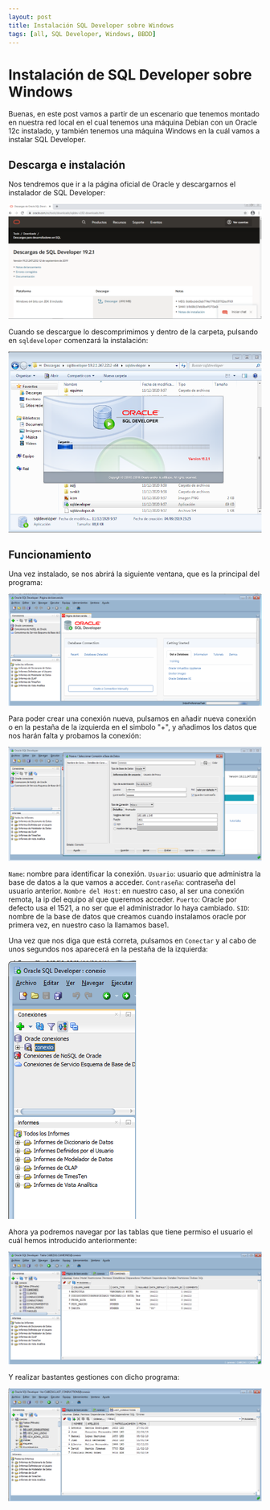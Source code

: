 ```yaml
---
layout: post
title: Instalación SQL Developer sobre Windows
tags: [all, SQL Developer, Windows, BBDD]
---
```


# Instalación de SQL Developer sobre Windows

Buenas, en este post vamos a partir de un escenario que tenemos montado en nuestra red local en el cual tenemos una máquina Debian con un Oracle 12c instalado, y también tenemos una máquina Windows en la cuál vamos a instalar SQL Developer.

## Descarga e instalación

Nos tendremos que ir a la página oficial de Oracle y descargarnos el instalador de SQL Developer:

![15](/assets/img/posts/servidores-bd/5.png)

Cuando se descargue lo descomprimimos y dentro de la carpeta, pulsando en `sqldeveloper` comenzará la instalación:

![6](/assets/img/posts/servidores-bd/6.png)

## Funcionamiento

Una vez instalado, se nos abrirá la siguiente ventana, que es la principal del programa:

![7](/assets/img/posts/servidores-bd/7.png)

Para poder crear una conexión nueva, pulsamos en añadir nueva conexión o en la pestaña de la izquierda en el simbolo "+", y añadimos los datos que nos harán falta y probamos la conexión:

![8](/assets/img/posts/servidores-bd/8.png)

`Name`: nombre para identificar la conexión.
`Usuario`: usuario que administra la base de datos a la que vamos a acceder.
`Contraseña`: contraseña del usuario anterior.
`Nombre del Host`: en nuestro caso, al ser una conexión remota, la ip del equipo al que queremos acceder.
`Puerto`: Oracle por defecto usa el 1521, a no ser que el administrador lo haya cambiado.
`SID`: nombre de la base de datos que creamos cuando instalamos oracle por primera vez, en nuestro caso la llamamos base1.

Una vez que nos diga que está correta, pulsamos en `Conectar` y al cabo de unos segundos nos aparecerá en la pestaña de la izquierda:

![9](/assets/img/posts/servidores-bd/9.png)

Ahora ya podremos navegar por las tablas que tiene permiso el usuario el cuál hemos introducido anteriormente:

![10](/assets/img/posts/servidores-bd/10.png)

Y realizar bastantes gestiones con dicho programa:

![11](/assets/img/posts/servidores-bd/11.png)